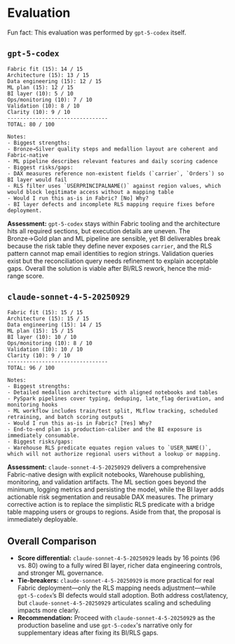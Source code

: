 # Evaluation

Fun fact: This evaluation was performed by `gpt-5-codex` itself.

## `gpt-5-codex`
```
Fabric fit (15): 14 / 15
Architecture (15): 13 / 15
Data engineering (15): 12 / 15
ML plan (15): 12 / 15
BI layer (10): 5 / 10
Ops/monitoring (10): 7 / 10
Validation (10): 8 / 10
Clarity (10): 9 / 10
--------------------------------
TOTAL: 80 / 100

Notes:
- Biggest strengths:
- Bronze→Silver quality steps and medallion layout are coherent and Fabric-native
- ML pipeline describes relevant features and daily scoring cadence
- Biggest risks/gaps:
- DAX measures reference non-existent fields (`carrier`, `Orders`) so BI layer would fail
- RLS filter uses `USERPRINCIPALNAME()` against region values, which would block legitimate access without a mapping table
- Would I run this as-is in Fabric? [No] Why?
- BI layer defects and incomplete RLS mapping require fixes before deployment.
```

**Assessment:** `gpt-5-codex` stays within Fabric tooling and the architecture hits all required sections, but execution details are uneven. The Bronze→Gold plan and ML pipeline are sensible, yet BI deliverables break because the risk table they define never exposes `carrier`, and the RLS pattern cannot map email identities to region strings. Validation queries exist but the reconciliation query needs refinement to explain acceptable gaps. Overall the solution is viable after BI/RLS rework, hence the mid-range score.

## `claude-sonnet-4-5-20250929`
```
Fabric fit (15): 15 / 15
Architecture (15): 15 / 15
Data engineering (15): 14 / 15
ML plan (15): 15 / 15
BI layer (10): 10 / 10
Ops/monitoring (10): 8 / 10
Validation (10): 10 / 10
Clarity (10): 9 / 10
--------------------------------
TOTAL: 96 / 100

Notes:
- Biggest strengths:
- Detailed medallion architecture with aligned notebooks and tables
- PySpark pipelines cover typing, deduping, late_flag derivation, and monitoring hooks
- ML workflow includes train/test split, MLflow tracking, scheduled retraining, and batch scoring outputs
- Would I run this as-is in Fabric? [Yes] Why?
- End-to-end plan is production-caliber and the BI exposure is immediately consumable.
- Biggest risks/gaps:
- Warehouse RLS predicate equates region values to `USER_NAME()`, which will not authorize regional users without a lookup or mapping.
```

**Assessment:** `claude-sonnet-4-5-20250929` delivers a comprehensive Fabric-native design with explicit notebooks, Warehouse publishing, monitoring, and validation artifacts. The ML section goes beyond the minimum, logging metrics and persisting the model, while the BI layer adds actionable risk segmentation and reusable DAX measures. The primary corrective action is to replace the simplistic RLS predicate with a bridge table mapping users or groups to regions. Aside from that, the proposal is immediately deployable.

## Overall Comparison
- **Score differential:** `claude-sonnet-4-5-20250929` leads by 16 points (96 vs. 80) owing to a fully wired BI layer, richer data engineering controls, and stronger ML governance.
- **Tie-breakers:** `claude-sonnet-4-5-20250929` is more practical for real Fabric deployment—only the RLS mapping needs adjustment—while `gpt-5-codex`’s BI defects would stall adoption. Both address cost/latency, but `claude-sonnet-4-5-20250929` articulates scaling and scheduling impacts more clearly.
- **Recommendation:** Proceed with `claude-sonnet-4-5-20250929` as the production baseline and use `gpt-5-codex`'s narrative only for supplementary ideas after fixing its BI/RLS gaps.
